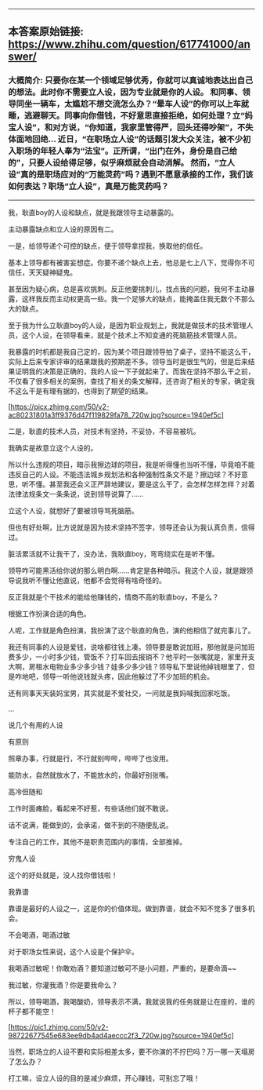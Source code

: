 ----------------------------------------
## 本答案原始链接: https://www.zhihu.com/question/617741000/answer/
### 大概简介: 只要你在某一个领域足够优秀，你就可以真诚地表达出自己的想法。此时你不需要立人设，因为专业就是你的人设。 和同事、领导同坐一辆车，太尴尬不想交流怎么办？“晕车人设”的你可以上车就睡，逃避聊天。同事向你借钱，不好意思直接拒绝，如何处理？立“妈宝人设”，和对方说，“你知道，我家里管得严，回头还得吵架”，不失体面地回绝… 近日，“在职场立人设”的话题引发大众关注，被不少初入职场的年轻人奉为“法宝”。正所谓，“出门在外，身份是自己给的”，只要人设给得足够，似乎麻烦就会自动消解。 然而，“立人设”真的是职场应对的“万能灵药”吗？遇到不愿意承接的工作，我们该如何表达？职场“立人设”，真是万能灵药吗？
----------------------------------------
我，耿直boy的人设和缺点，就是我跟领导主动暴露的。

主动暴露缺点和立人设的原因有二。


一是，给领导递个可控的缺点，便于领导拿捏我，换取他的信任。

基本上领导都有被害妄想症。你要不递个缺点上去，他总是七上八下，觉得你不可信任，天天疑神疑鬼。

甚至因为疑心病，总是喜欢挑刺。反正他要挑刺儿，找点我的问题，我何不主动暴露，这样我反而主动权更高一些。我一个足够大的缺点，能掩盖住我无数个不那么大的缺点。

至于我为什么立耿直boy的人设，是因为职业规划上，我就是做技术的技术管理人员，这个人设，在领导看来，就是个技术上不知变通的死脑筋技术管理人员。

我暴露的时机都是我自己定的，因为某个项目跟领导拍了桌子，坚持不能这么干，实际上后来专家评审的结果跟我的预期差不多。领导当时是很生气的，但是后来结果证明我的决策是正确的，我的人设一下子就起来了。而我在坚持不那么干之前，不仅看了很多相关的案例，查找了相关的条文解释，还咨询了相关的专家，确定我不这么干是有理有据的，也得到了期望的结果。

[https://picx.zhimg.com/50/v2-ac80231801a3ff9376d47f119829fa78_720w.jpg?source=1940ef5c]


二是，耿直的技术人员，对技术有坚持，不妥协，不容易被坑。

我确实是故意立这个人设的。

所以什么违规的项目，暗示我擦边球的项目，我是听得懂也当听不懂，毕竟咱不能违反自己的人设。不能违法城乡规划法和各种强制性条文不是？擦边球？不好意思，听不懂。甚至我还会义正严辞地建议，要是这么干了，会怎样怎样怎样？对着法律法规条文一条条说，说到领导说算了……

立这个人设，就想好了要被领导骂死脑筋。

但也有好处啊，比方说就是因为技术坚持不签字，领导还会认为我认真负责，信得过。

脏活累活就不让我干了，没办法，我耿直boy，弯弯绕实在是听不懂。

领导咋可能黑活给你说的那么明白啊……肯定是各种暗示。我这个人设，就是跟领导说我听不懂让他直说，他都不会觉得有啥奇怪的。

反正我就是个干技术的能给他赚钱的，情商不高的耿直boy，不是么？


根据工作扮演合适的角色。

人呢，工作就是角色扮演，我扮演了这个耿直的角色，演的他相信了就完事儿了。

我还有同事的人设是爱钱，说啥都往钱上凑。领导要是敢说加班，那他就是问加班费多少，一小时多少钱，管饭不？打车回去报销不？他平时一张嘴就是，家里开支大啊，房租水电物业多少多少钱？娃多少多少钱？领导私下里说他掉钱眼里了，但是咋地吧，领导一听他说钱就头疼，因此他躲过了不少加班的机会。

还有同事天天装妈宝男，其实就是不爱社交，一问就是我妈喊我回家吃饭。

...




说几个有用的人设

有原则

照章办事，行就是行，不行就别哔哔，哔哔了也没用。

能防水，自然就放水了，不能放水的，你最好别张嘴。

高冷但随和

工作时面瘫脸，看起来不好惹，有些话他们就不敢说。

话不说满，能做到的，会承诺，做不到的不随便乱说。

专注自己的工作，其他不是职责范围内的事情，全部推掉。

穷鬼人设

这个的好处就是，没人找你借钱啦！

我靠谱

靠谱是最好的人设之一，这是你的价值体现。做到靠谱，就会不知不觉多了很多机会。

不会喝酒，喝酒过敏

对于职场女性来说，这个人设是个保护伞。

我喝酒过敏呢！你敢劝酒？要知道过敏可不是小问题，严重的，是要命滴~~

我过敏，你灌我酒？你是要我命么？

所以，领导喝酒，我喝酸奶，领导表示不满，我就说我的任务就是让在座的，谁的杯子都不能空！

[https://pic1.zhimg.com/50/v2-98722677545e683ee9db4ad4aeccc2f3_720w.jpg?source=1940ef5c]

当然，职场立的人设不要和实际相差太多，要不你演的不拧巴吗？万一哪一天塌房了怎么办？

打工嘛，设立人设的目的是减少麻烦，开心赚钱，可别忘了哦！